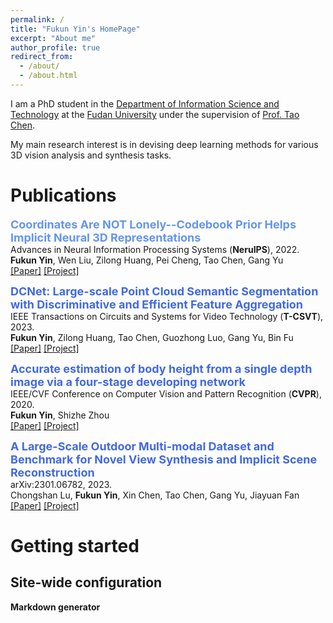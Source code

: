 ```yaml
---
permalink: /
title: "Fukun Yin's HomePage"
excerpt: "About me"
author_profile: true
redirect_from: 
  - /about/
  - /about.html
---
```


I am a PhD student in the [Department of Information Science and Technology](http://www.it.fudan.edu.cn/En) at the [Fudan University](https://www.fudan.edu.cn/en) under the supervision of [Prof. Tao Chen](https://eetchen.github.io/).

My main research interest is in devising deep learning methods for various 3D vision analysis and synthesis tasks.




# Publications

**<font color="#6495ED" size=4 >Coordinates Are NOT Lonely--Codebook Prior Helps Implicit Neural 3D Representations</font>**  
Advances in Neural Information Processing Systems (**NeruIPS**), 2022.  
**Fukun Yin**, Wen Liu, Zilong Huang, Pei Cheng, Tao Chen, Gang Yu  
[[Paper]](https://arxiv.org/abs/2210.11170) [[Project]](https://github.com/fukunyin/CoCo-NeRF)

**<font color="#4169E1" size=4 >DCNet: Large-scale Point Cloud Semantic Segmentation with Discriminative and Efficient Feature Aggregation</font>**  
IEEE Transactions on Circuits and Systems for Video Technology (**T-CSVT**), 2023.   
**Fukun Yin**, Zilong Huang, Tao Chen, Guozhong Luo, Gang Yu, Bin Fu  
[[Paper]](https://ieeexplore.ieee.org/abstract/document/10025770) [[Project]](https://github.com/fukunyin/DCNet)

**<font color="#4169E1" size=4 >Accurate estimation of body height from a single depth image via a four-stage developing network</font>**  
IEEE/CVF Conference on Computer Vision and Pattern Recognition (**CVPR**), 2020.  
**Fukun Yin**, Shizhe Zhou  
[[Paper]](https://openaccess.thecvf.com/content_CVPR_2020/html/Yin_Accurate_Estimation_of_Body_Height_From_a_Single_Depth_Image_CVPR_2020_paper.html) [[Project]](https://depth2height.github.io/)

**<font color="#4169E1" size=4 >A Large-Scale Outdoor Multi-modal Dataset and Benchmark for Novel View Synthesis and Implicit Scene Reconstruction</font>**  
arXiv:2301.06782, 2023.  
Chongshan Lu, **Fukun Yin**, Xin Chen, Tao Chen, Gang Yu, Jiayuan Fan  
[[Paper]](https://arxiv.org/abs/2301.06782) [[Project]](https://ommo.luchongshan.com/)


# Getting started


Site-wide configuration
------




**Markdown generator**

